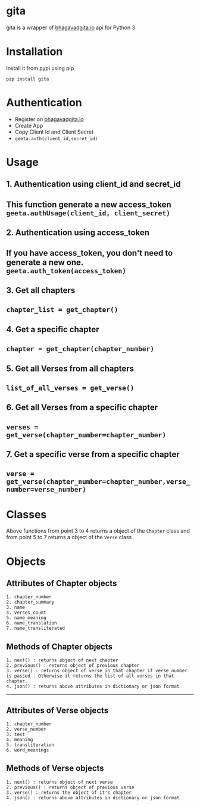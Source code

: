 
# gita
gita is a wrapper of [bhagavadgita.io](https://bhagavadgita.io) api for Python 3
# Installation
Install it from pypi using pip

`pip install gita`
# Authentication
*  Register on [bhagavadgita.io](https://bhagavadgita.io)
*  Create App
* Copy  Client Id and Client Secret 
* ```geeta.auth(client_id,secret_id)```

# Usage
  ## 1. Authentication using client_id and secret_id
  This function generate a new access_token
  `geeta.authUsage(client_id, client_secret)
  `
  -----------------------------------
  ## 2. Authentication using access_token
  If you have access_token, you don't need to generate a new one.
  `geeta.auth_token(access_token)
  `
  -----------------------------------
  ## 3. Get all chapters 
  
  ` chapter_list = get_chapter()
  `
  -----------------------------------
  
  
  ## 4. Get a specific chapter
  `chapter = get_chapter(chapter_number)
  `
  -----------------------------------
  
  ## 5. Get all Verses from all chapters
  
  `list_of_all_verses = get_verse()
  `
  -----------------------------------
  
  ## 6. Get all Verses from a specific chapter
  `verses = get_verse(chapter_number=chapter_number)
  `
  -----------------------------------
  ## 7. Get a specific verse from a specific chapter
  `verse = get_verse(chapter_number=chapter_number,verse_number=verse_number)
  `
 -----------------------------------
# Classes
 Above functions from point 3 to 4 returns a object of the `Chapter` class and from point 5 to 7 returns a object of the `Verse` class
# Objects
  ## Attributes of **Chapter** objects
    1. chapter_number
    2. chapter_summary
    3. name
    4. verses_count
    5. name_meaning
    6. name_translation
    7. name_transliterated
  ## Methods of **Chapter** objects
    1. next() : returns object of next chapter
    2. previous() : returns object of previous chapter
    3. verse() : returns object of verse in that chapter if verse_number is passed . Otherwise it returns the list of all verses in that chapter.
    4. json() : returns above attributes in dictionary or json format
   
-----------------------------------
  ## Attributes of **Verse** objects
    1. chapter_number
    2. verse_number
    3. text
    4. meaning
    5. transliteration
    6. word_meanings
  ## Methods of **Verse** objects
    1. next() : returns object of next verse
    2. previous() : returns object of previous verse
    3. verse() : returns the object of it's chapter
    4. json() : returns above attributes in dictionary or json format
   
   
